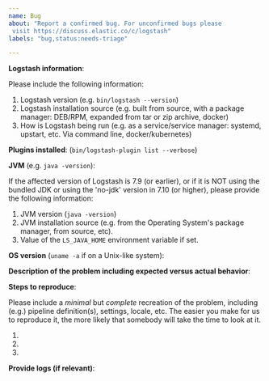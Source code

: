 ```yaml
---
name: Bug
about: "Report a confirmed bug. For unconfirmed bugs please
 visit https://discuss.elastic.co/c/logstash"
labels: "bug,status:needs-triage"

---
```

<!--
GitHub is reserved for bug reports and feature requests; it is not the place
for general questions. If you have a question or an unconfirmed bug , please
visit the [forums](https://discuss.elastic.co/c/logstash).  Please also
check your OS is [supported](https://www.elastic.co/support/matrix#show_os).
If it is not, the issue is likely to be closed.

Logstash Plugins are located in a different organization: [logstash-plugins](https://github.com/logstash-plugins). For bugs on specific Logstash plugins, for example, if Redis Output has a defect, please open it in the respective Redis Output repository.

For security vulnerabilities please only send reports to security@elastic.co.
See https://www.elastic.co/community/security for more information.

Please fill in the following details to help us reproduce the bug:
-->

**Logstash information**:

Please include the following information:

1. Logstash version (e.g. `bin/logstash --version`)
2. Logstash installation source (e.g. built from source, with a package manager: DEB/RPM, expanded from tar or zip archive, docker)
3. How is Logstash being run (e.g. as a service/service manager: systemd, upstart, etc. Via command line, docker/kubernetes)

**Plugins installed**: (`bin/logstash-plugin list --verbose`)

**JVM** (e.g. `java -version`):

If the affected version of Logstash is 7.9 (or earlier), or if it is NOT using the bundled JDK or using the 'no-jdk' version in 7.10 (or higher), please provide the following information:

1. JVM version (`java -version`)
2. JVM installation source (e.g. from the Operating System's package manager, from source, etc).
3. Value of the `LS_JAVA_HOME` environment variable if set.

**OS version** (`uname -a` if on a Unix-like system):

**Description of the problem including expected versus actual behavior**:

**Steps to reproduce**:

Please include a *minimal* but *complete* recreation of the problem,
including (e.g.) pipeline definition(s), settings, locale, etc.  The easier
you make for us to reproduce it, the more likely that somebody will take the
time to look at it.

 1.
 2.
 3.

**Provide logs (if relevant)**:
